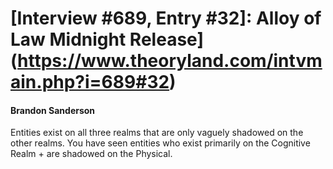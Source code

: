 # [Interview #689, Entry #32]: Alloy of Law Midnight Release](https://www.theoryland.com/intvmain.php?i=689#32)

#### Brandon Sanderson

Entities exist on all three realms that are only vaguely shadowed on the other realms.
You have seen entities who exist primarily on the Cognitive Realm + are shadowed on the Physical.

